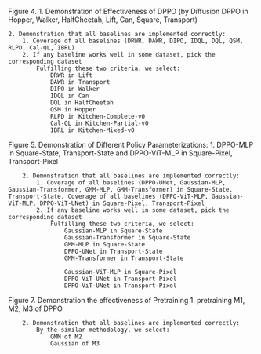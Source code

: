 Figure 4.
    1. Demonstration of Effectiveness of DPPO (by Diffusion DPPO in Hopper, Walker, 
    HalfCheetah, Lift, Can, Square, Transport)


    2. Demonstration that all baselines are implemented correctly:
        1. Coverage of all baselines (DRWR, DAWR, DIPO, IDQL, DQL, QSM, RLPD, Cal-QL, IBRL)
        2. If any baseline works well in some dataset, pick the corresponding dataset
            Fulfilling these two criteria, we select: 
                DRWR in Lift
                DAWR in Transport
                DIPO in Walker
                IDQL in Can
                DQL in HalfCheetah
                QSM in Hopper
                RLPD in Kitchen-Complete-v0
                Cal-QL in Kitchen-Partial-v0
                IBRL in Kitchen-Mixed-v0
                




Figure 5. 
    Demonstration of Different Policy Parameterizations:
        1. DPPO-MLP in Square-State, Transport-State and DPPO-ViT-MLP in Square-Pixel, Transport-Pixel
        
        2. Demonstration that all baselines are implemented correctly:
            1. Coverage of all baselines (DPPO-UNet, Gaussian-MLP, Gaussian-Transformer, GMM-MLP, GMM-Transformer) in Square-State, Transport-State. Coverage of all baselines (DPPO-ViT-MLP, Gaussian-ViT-MLP, DPPO-ViT-UNet) in Square-Pixel, Transport-Pixel 
            2. If any baseline works well in some dataset, pick the corresponding dataset
                Fulfilling these two criteria, we select: 
                    Gaussian-MLP in Square-State
                    Gaussian-Transformer in Square-State
                    GMM-MLP in Square-State
                    DPPO-UNet in Transport-State
                    GMM-Transformer in Transport-State

                    Gaussian-ViT-MLP in Square-Pixel
                    DPPO-ViT-UNet in Transport-Pixel
                    DPPO-ViT-UNet in Transport-Pixel




<!-- 
Figure 6. 
    DPPO-UNet 
    Finiture-Bench Tasks: -->









Figure 7.
    Demonstration the effectiveness of Pretraining
        1. pretraining M1, M2, M3 of DPPO

        2. Demonstration that all baselines are implemented correctly:
            By the similar methodology, we select:
                GMM of M2            
                Gaussian of M3











































